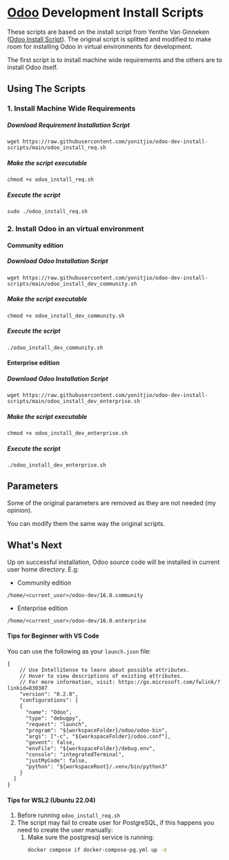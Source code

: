 # [Odoo](https://www.odoo.com "Odoo's Homepage") Development Install Scripts

These scripts are based on the install script from Yenthe Van Ginneken ([Odoo Install Script](https://github.com/Yenthe666/InstallScript)).
The original script is splitted and modified to make room for installing Odoo in virtual environments for development.

The first script is to install machine wide requirements and the others are to install Odoo itself.

## Using The Scripts

### 1. Install Machine Wide Requirements
##### Download Requirement Installation Script
```
wget https://raw.githubusercontent.com/yonitjio/odoo-dev-install-scripts/main/odoo_install_req.sh
```
##### Make the script executable
```
chmod +x odoo_install_req.sh
```
##### Execute the script
```
sudo ./odoo_install_req.sh
```
### 2. Install Odoo in an virtual environment
#### Community edition
##### Download Odoo Installation Script
```
wget https://raw.githubusercontent.com/yonitjio/odoo-dev-install-scripts/main/odoo_install_dev_community.sh
```
##### Make the script executable
```
chmod +x odoo_install_dev_community.sh
```
##### Execute the script
```
./odoo_install_dev_community.sh
```
#### Enterprise edition
##### Download Odoo Installation Script
```
wget https://raw.githubusercontent.com/yonitjio/odoo-dev-install-scripts/main/odoo_install_dev_enterprise.sh
```
##### Make the script executable
```
chmod +x odoo_install_dev_enterprise.sh
```
##### Execute the script
```
./odoo_install_dev_enterprise.sh
```

## Parameters
Some of the original parameters are removed as they are not needed (my opinion).

You can modify them the same way the original scripts.

## What's Next
Up on successful installation, Odoo source code will be installed in current user home directory. E.g:
* Community edition
```
/home/<current_user>/odoo-dev/16.0.community
```
* Enterprise edition
```
/home/<current_user>/odoo-dev/16.0.enterprise
```

#### Tips for Beginner with VS Code
You can use the following as your `launch.json` file:
```
{
    // Use IntelliSense to learn about possible attributes.
    // Hover to view descriptions of existing attributes.
    // For more information, visit: https://go.microsoft.com/fwlink/?linkid=830387
    "version": "0.2.0",
    "configurations": [
    {
      "name": "Odoo",
      "type": "debugpy",
      "request": "launch",
      "program": "${workspaceFolder}/odoo/odoo-bin",
      "args": ["-c", "${workspaceFolder}/odoo.conf"],
      "gevent": false,
      "envFile": "${workspaceFolder}/debug.env",
      "console": "integratedTerminal",
      "justMyCode": false,
      "python": "${workspaceRoot}/.venv/bin/python3"
    }
  ]
}
```

#### Tips for WSL2 (Ubuntu 22.04)
1. Before running `odoo_install_req.sh`
2. The script may fail to create user for PostgreSQL, if this happens you need to create the user manually:
   1. Make sure the postgresql service is running:
      ```bash
      docker compose if docker-compose-pg.yml up -d
      ```   
